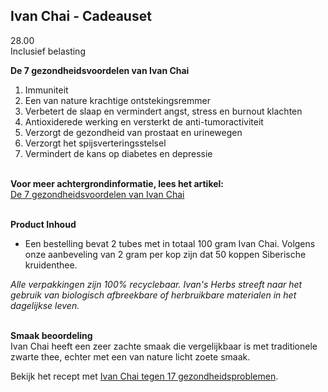 ## Ivan Chai - Cadeauset
28.00 <br>
Inclusief belasting <br>

**De 7 gezondheidsvoordelen van Ivan Chai**<br>
1. Immuniteit
2. Een van nature krachtige ontstekingsremmer
3. Verbetert de slaap en vermindert angst, stress en burnout klachten
4. Antioxiderede werking en versterkt de anti-tumoractiviteit
5. Verzorgt de gezondheid van prostaat en urinewegen
6. Verzorgt het spijsverteringsstelsel
7. Vermindert de kans op diabetes en depressie <br><br>

**Voor meer achtergrondinformatie, lees het artikel:**<br>
[De 7 gezondheidsvoordelen van Ivan Chai](https://ivansherbs.nl/pages/de-7-gezondheidsvoordelen-van-ivan-chai) <br><br>

**Product Inhoud** <br>
- Een bestelling bevat 2 tubes met in totaal 100 gram Ivan Chai. Volgens onze aanbeveling van 2 gram per kop zijn dat 50 koppen Siberische kruidenthee.<br>

_Alle verpakkingen zijn 100% recyclebaar. Ivan's Herbs streeft naar het gebruik van biologisch afbreekbare of herbruikbare materialen in het dagelijkse leven._ <br><br>

**Smaak beoordeling**<br>
Ivan Chai heeft een zeer zachte smaak die vergelijkbaar is met traditionele zwarte thee, echter met een van nature licht zoete smaak.

Bekijk het recept met [Ivan Chai tegen 17 gezondheidsproblemen](https://www.ivansherbs.nl/pages/ivan-chai-tegen-17-gezondheidsproblemen).
